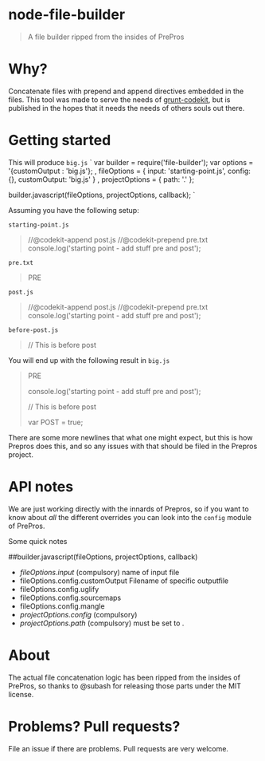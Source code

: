 node-file-builder
=================
> A file builder ripped from the insides of PrePros

# Why?
Concatenate files with prepend and append directives embedded in the files.
This tool was made to serve the needs of
[grunt-codekit](https://github.com/fatso83/grunt-codekit), but is published in
the hopes that it needs the needs of others souls out there.

# Getting started

This will produce `big.js`
`
var builder = require('file-builder');
var options = '{customOutput : 'big.js'};
            , fileOptions = {
                input: 'starting-point.js',
                config: {},
                customOutput: 'big.js'
            }
            , projectOptions = { path: '.' };

builder.javascript(fileOptions, projectOptions, callback);
`

Assuming you have the following setup:

`starting-point.js`
>//@codekit-append post.js
>//@codekit-prepend pre.txt
>console.log('starting point - add stuff pre and post');

`pre.txt`
>PRE

`post.js`
> //@codekit-append post.js
> //@codekit-prepend pre.txt
> console.log('starting point - add stuff pre and post');

`before-post.js`
>// This is before post

You will end up with the following result in `big.js`
> PRE
>
>
>
>
> console.log('starting point - add stuff pre and post');
>
> // This is before post
>
>
> var POST = true;

There are some more newlines that what one might expect, but this is
how Prepros does this, and so any issues with that should be filed
in the Prepros project.

# API notes
We are just working directly with the innards of Prepros, so if you want
to know about *all* the different overrides you can look into the `config`
module of PrePros.

Some quick notes

##builder.javascript(fileOptions, projectOptions, callback)
- *fileOptions.input* (compulsory) name of input file
- fileOptions.config.customOutput Filename of specific outputfile
- fileOptions.config.uglify
- fileOptions.config.sourcemaps
- fileOptions.config.mangle
- *projectOptions.config* (compulsory)
- *projectOptions.path* (compulsory) must be set to .

# About
The actual file concatenation logic has been ripped from the insides
of PrePros, so thanks to  @subash for releasing those parts under the MIT
license.

# Problems? Pull requests?
File an issue if there are problems. Pull requests are very welcome.
